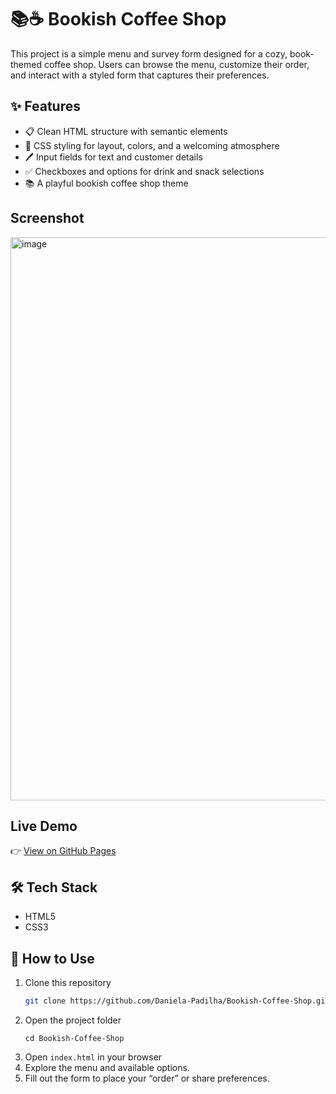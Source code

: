# 📚☕ Bookish Coffee Shop

This project is a simple menu and survey form designed for a cozy, book-themed coffee shop. Users can browse the menu, customize their order, and interact with a styled form that captures their preferences.

## ✨ Features  
- 📋 Clean HTML structure with semantic elements
- 🎨 CSS styling for layout, colors, and a welcoming atmosphere
- 🖊️ Input fields for text and customer details
- ✅ Checkboxes and options for drink and snack selections
- 📚 A playful bookish coffee shop theme

## Screenshot  
<img width="1098" height="901" alt="image" src="https://github.com/user-attachments/assets/f55a57c6-fd83-4928-a2da-c1ea360463c8" />

## Live Demo  
👉 [View on GitHub Pages](https://daniela-padilha.github.io/Bookish-Coffee-Shop/)  

## 🛠️ Tech Stack  
- HTML5  
- CSS3

## 🚀 How to Use
1. Clone this repository  
   ```bash
   git clone https://github.com/Daniela-Padilha/Bookish-Coffee-Shop.git
   ```
2. Open the project folder
   ```
   cd Bookish-Coffee-Shop
   ```
3. Open ```index.html``` in your browser
4. Explore the menu and available options.
5. Fill out the form to place your “order” or share preferences.
